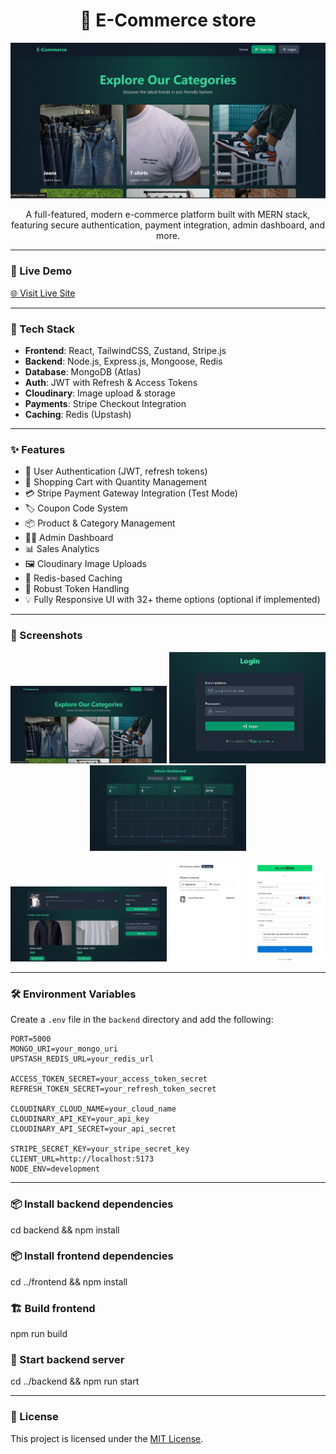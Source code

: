 <h1 align="center">🛒 E-Commerce store</h1>

<p align="center">
  <img src="./frontend/public/loading-page.png" alt="App Screenshot" width="700"/>
</p>

<p align="center">
  A full-featured, modern e-commerce platform built with MERN stack, featuring secure authentication, payment integration, admin dashboard, and more.
</p>

---

### 🚀 Live Demo 
<!-- Replace with your live link -->
[🌐 Visit Live Site](https://your-deployment-link.com)

---


### 🔧 Tech Stack

- **Frontend**: React, TailwindCSS, Zustand, Stripe.js
- **Backend**: Node.js, Express.js, Mongoose, Redis
- **Database**: MongoDB (Atlas)
- **Auth**: JWT with Refresh & Access Tokens
- **Cloudinary**: Image upload & storage
- **Payments**: Stripe Checkout Integration
- **Caching**: Redis (Upstash)

---

### ✨ Features

- 🔐 User Authentication (JWT, refresh tokens)
- 🛒 Shopping Cart with Quantity Management
- 💳 Stripe Payment Gateway Integration (Test Mode)
- 🏷️ Coupon Code System
- 📦 Product & Category Management
- 🧑‍💼 Admin Dashboard
- 📊 Sales Analytics
- 🖼️ Cloudinary Image Uploads
- 🚀 Redis-based Caching
- 🔄 Robust Token Handling
- 💡 Fully Responsive UI with 32+ theme options (optional if implemented)

---

### 📸 Screenshots

<p align="center">
  <img src="./frontend/public/loading-page.png" width="250" />
  <img src="./frontend/public/login.png" width="250" />
  <img src="./frontend/public/analytics.png" width="250" />
</p>
<p align="center">
  <img src="./frontend/public/cart.png" width="250" />
  <img src="./frontend/public/stripe.png" width="250" />
</p>

---

### 🛠️ Environment Variables

Create a `.env` file in the `backend` directory and add the following:

```env
PORT=5000
MONGO_URI=your_mongo_uri
UPSTASH_REDIS_URL=your_redis_url

ACCESS_TOKEN_SECRET=your_access_token_secret
REFRESH_TOKEN_SECRET=your_refresh_token_secret

CLOUDINARY_CLOUD_NAME=your_cloud_name
CLOUDINARY_API_KEY=your_api_key
CLOUDINARY_API_SECRET=your_api_secret

STRIPE_SECRET_KEY=your_stripe_secret_key
CLIENT_URL=http://localhost:5173
NODE_ENV=development
```
---

### 📦 Install backend dependencies
cd backend && npm install

### 📦 Install frontend dependencies
cd ../frontend && npm install

### 🏗️ Build frontend
npm run build

### 🚀 Start backend server
cd ../backend && npm run start

---

### 📄 License

This project is licensed under the [MIT License](./LICENSE).